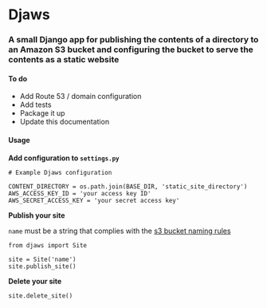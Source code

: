 # Djaws
### A small Django app for publishing the contents of a directory to an Amazon S3 bucket and configuring the bucket to serve the contents as a static website  

#### To do
* Add Route 53 / domain configuration
* Add tests
* Package it up
* Update this documentation

#### Usage
**Add configuration to `settings.py`**

    # Example Djaws configuration

    CONTENT_DIRECTORY = os.path.join(BASE_DIR, 'static_site_directory')
    AWS_ACCESS_KEY_ID = 'your access key ID'
    AWS_SECRET_ACCESS_KEY = 'your secret access key'

**Publish your site**

 `name` must be a string that complies with the [s3 bucket naming rules](http://docs.aws.amazon.com/AmazonS3/latest/dev/BucketRestrictions.html#bucketnamingrules) 

    from djaws import Site

    site = Site('name')
    site.publish_site()

**Delete your site**

    site.delete_site()